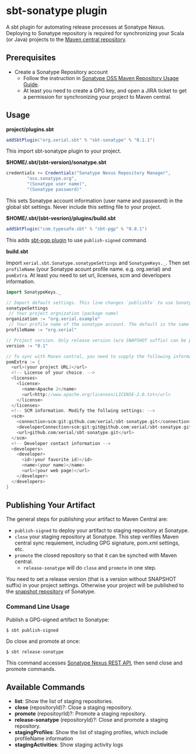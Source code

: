 sbt-sonatype plugin
======

A sbt plugin for automating release processes at Sonatype Nexus. Deploying to Sonatype repository is required for synchronizing your Scala (or Java) projects to the [Maven central repository](http://repo1.maven.org/maven2).


## Prerequisites
 
 * Create a Sonatype Repository account 
   * Follow the instruction in [Sonatype OSS Maven Repository Usage Guide](https://docs.sonatype.org/display/Repository/Sonatype+OSS+Maven+Repository+Usage+Guide). 
   * At least you need to create a GPG key, and open a JIRA ticket to get a permission for synchronizing your project to Maven central.

## Usage

**project/plugins.sbt**

```scala
addSbtPlugin("org.xerial.sbt" % "sbt-sonatype" % "0.1.1")
```
This import sbt-sonatype plugin to your project.


**$HOME/.sbt/(sbt-version)/sonatype.sbt**

```scala
credentials += Credentials("Sonatype Nexus Repository Manager",
	    "oss.sonatype.org",
	    "(Sonatype user name)",
	    "(Sonatype password)"
```

This sets Sonatype account information (user name and password) in the global sbt settings. Never include this setting file to your project. 


**$HOME/.sbt/(sbt-vesrion)/plugins/build.sbt**

```scala
addSbtPlugin("com.typesafe.sbt" % "sbt-pgp" % "0.8.1")
```

This adds [sbt-pgp plugin](http://www.scala-sbt.org/sbt-pgp/) to use `publish-signed` command.

**build.sbt**

Import `xerial.sbt.Sonatype.sonatypeSettings` and `SonatypeKeys._`. Then set `profileName` (your Sonatype acount profile name. e.g. org.xerial) and `pomExtra`. 
At least you need to set url, licenses, scm and deverlopers information.

```scala
import SonatypeKeys._

// Import default settings. This line changes `publishTo` to use Sonatype repository and add several commands for publishing.
sonatypeSettings
 // Your project orgnization (package name)
organization := "org.xerial.example" 
 // Your profile name of the sonatype account. The default is the same with the organization 
profileName := "org.xerial" 

// Project version. Only release version (w/o SNAPSHOT suffix) can be promoted.
version := "0.1" 

// To sync with Maven central, you need to supply the following information:
pomExtra := {
  <url>(your project URL)</url>
  <!-- License of your choice. -->
  <licenses>
    <license>
      <name>Apache 2</name>
      <url>http://www.apache.org/licenses/LICENSE-2.0.txt</url>
    </license>
  </licenses>
  <!-- SCM information. Modify the follwing settings: -->
  <scm>
    <connection>scm:git:github.com/xerial/sbt-sonatype.git</connection>
    <developerConnection>scm:git:git@github.com:xerial/sbt-sonatype.git</developerConnection>
    <url>github.com/xerial/sbt-sonatype.git</url>
  </scm>
  <!-- Developer contact information -->
  <developers>
    <developer>
      <id>(your favorite id)</id>
      <name>(your name)</name>
      <url>(your web page)</url>
    </developer>
  </developers>
}
```

## Publishing Your Artifact

The general steps for publishing your artifact to Maven Central are: 

 * `publish-signed` to deploy your artifact to staging repository at Sonatype.
 * `close` your staging repository at Sonatype. This step verifiles Maven central sync requiement, including GPG signature, pom.xml settings, etc.
 * `promote` the closed repository so that it can be synched with Maven central. 
   * `release-sonatype` will do `close` and `promote` in one step.

You need to set a release version (that is a version without SNAPSHOT suffix) in your project settings. Otherwise your project will be published to the [snapshot repository](http://oss.sonatype.org/content/repositories/snapshots) of Sonatype.

### Command Line Usage

Publish a GPG-signed artifact to Sonatype:
```
$ sbt publish-signed
```

Do close and promote at once:
```
$ sbt release-sonatype
```
This command accesses [Sonatype Nexus REST API](https://oss.sonatype.org/nexus-staging-plugin/default/docs/index.html), then send close and promote commands. 


## Available Commands

* **list**: Show the list of staging repositories.
* **close** (repositoryId)?: Close a staging repository.
* **promote** (repositoyrId)?: Promote a staging repository.
* **release-sonatype** (repositoryId)?: Close and promote a staging repository.
* **stagingProfiles**: Show the list of staging profiles, which include profileName information
* **stagingActivities**: Show staging activity logs

